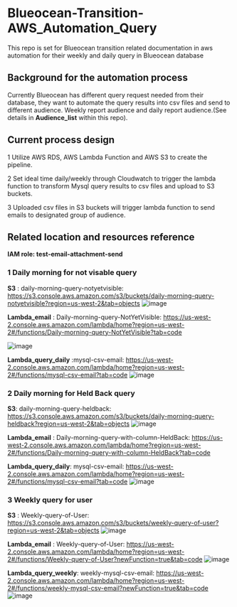 # Blueocean-Transition-AWS_Automation_Query
This repo is set for Blueocean transition related documentation in aws automation for their weekly and daily query in Blueocean database

## Background for the automation process
  Currently Blueocean has different query request needed from their database, they want to automate the query results into csv files and send to different audience. Weekly report audience and daily report audience.(See details in **Audience_list** within this repo).
 
  
## Current process design
  1 Utilize AWS RDS, AWS Lambda Function and AWS S3 to create the pipeline.
  
  2 Set ideal time daily/weekly through Cloudwatch to trigger the lambda function to transform Mysql query results to csv files and upload to S3 buckets.
  
  3 Uploaded csv files in S3 buckets will trigger lambda function to send emails to designated group of audience.
  
  
## Related location and resources reference

**IAM role: test-email-attachment-send**

### 1 Daily morning for not visable query

**S3** : daily-morning-query-notyetvisible: https://s3.console.aws.amazon.com/s3/buckets/daily-morning-query-notyetvisible?region=us-west-2&tab=objects
![image](https://user-images.githubusercontent.com/43761876/136408455-55d848c3-bca4-4e1f-8b0a-ac8c254e3c6b.png)

	
**Lambda_email** : Daily-morning-query-NotYetVisible: https://us-west-2.console.aws.amazon.com/lambda/home?region=us-west-2#/functions/Daily-morning-query-NotYetVisible?tab=code

![image](https://user-images.githubusercontent.com/43761876/136408608-42ce7304-6a84-4931-9b31-0deb69d9e7d8.png)

**Lambda_query_daily** :mysql-csv-email: https://us-west-2.console.aws.amazon.com/lambda/home?region=us-west-2#/functions/mysql-csv-email?tab=code
![image](https://user-images.githubusercontent.com/43761876/136461499-e38bbdf7-c70b-4f23-829b-c529531fd99f.png)

	

### 2 Daily morning for Held Back query
	
**S3**: daily-morning-query-heldback: https://s3.console.aws.amazon.com/s3/buckets/daily-morning-query-heldback?region=us-west-2&tab=objects
![image](https://user-images.githubusercontent.com/43761876/136408700-c4be8043-14eb-4c27-bd6f-66625c433c62.png)
	
**Lambda_email** : Daily-morning-query-with-column-HeldBack: https://us-west-2.console.aws.amazon.com/lambda/home?region=us-west-2#/functions/Daily-morning-query-with-column-HeldBack?tab=code
	
**Lambda_query_daily**: mysql-csv-email: https://us-west-2.console.aws.amazon.com/lambda/home?region=us-west-2#/functions/mysql-csv-email?tab=code
![image](https://user-images.githubusercontent.com/43761876/136461511-8522944a-9278-4e6b-8667-197ae2f8f1bb.png)




### 3 Weekly query for user
	
**S3** : Weekly-query-of-User: https://s3.console.aws.amazon.com/s3/buckets/weekly-query-of-user?region=us-west-2&tab=objects
![image](https://user-images.githubusercontent.com/43761876/136408742-da5fca16-97f7-4435-ba3f-94d13205e732.png)
	
**Lambda_email** : Weekly-query-of-User: https://us-west-2.console.aws.amazon.com/lambda/home?region=us-west-2#/functions/Weekly-query-of-User?newFunction=true&tab=code
![image](https://user-images.githubusercontent.com/43761876/136408803-901d1bac-b6eb-44c4-8f3f-1400d23a7f8e.png)
	
**Lambda_query_weekly**: weekly-mysql-csv-email: https://us-west-2.console.aws.amazon.com/lambda/home?region=us-west-2#/functions/weekly-mysql-csv-email?newFunction=true&tab=code
![image](https://user-images.githubusercontent.com/43761876/136463164-07400a49-e610-4019-8c0c-a94f90587d80.png)





